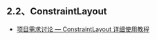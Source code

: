 ## 2.2、ConstraintLayout
- [项目需求讨论 — ConstraintLayout 详细使用教程](https://www.jianshu.com/p/abc6efc44c7d)